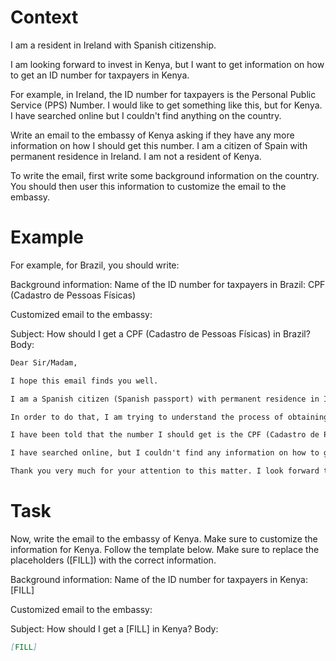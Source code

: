 # Context
I am a resident in Ireland with Spanish citizenship.

I am looking forward to invest in Kenya, but I want to get information on how to get an ID number for taxpayers in Kenya.

For example, in Ireland, the ID number for taxpayers is the Personal Public Service (PPS) Number. I would like to get something like this, but for Kenya. I have searched online but I couldn't find anything on the country.

Write an email to the embassy of Kenya asking if they have any more information on how I should get this number. I am a citizen of Spain with permanent residence in Ireland. I am not a resident of Kenya.

To write the email, first write some background information on the country. You should then user this information to customize the email to the embassy.

# Example
For example, for Brazil, you should write:

Background information:
Name of the ID number for taxpayers in Brazil: CPF (Cadastro de Pessoas Físicas)

Customized email to the embassy:

Subject: How should I get a CPF (Cadastro de Pessoas Físicas) in Brazil?
Body:
```md
Dear Sir/Madam,

I hope this email finds you well.

I am a Spanish citizen (Spanish passport) with permanent residence in Ireland. I am looking forward to investing in Brazil, as a foreign investor (no residence in Brazil).

In order to do that, I am trying to understand the process of obtaining the number that identifies taxpayers in Brazil, to be able to declare the relevant information to the tax authorities.

I have been told that the number I should get is the CPF (Cadastro de Pessoas Físicas). Feel free to correct me if I am wrong.

I have searched online, but I couldn't find any information on how to get a CPF from abroad. This is why I am reaching out to you for guidance. If you could provide me with information on the process or direct me to the relevant authorities, I would greatly appreciate it.

Thank you very much for your attention to this matter. I look forward to your response and any help you can provide.
```

# Task
Now, write the email to the embassy of Kenya. Make sure to customize the information for Kenya. Follow the template below. Make sure to replace the placeholders ([FILL]) with the correct information.

Background information:
Name of the ID number for taxpayers in Kenya: [FILL]

Customized email to the embassy:

Subject: How should I get a [FILL] in Kenya?
Body:
```md
[FILL]
```
